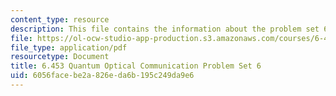 ```yaml
---
content_type: resource
description: This file contains the information about the problem set 6.
file: https://ol-ocw-studio-app-production.s3.amazonaws.com/courses/6-453-quantum-optical-communication-fall-2016/6056facebe2a826eda6b195c249da9e6_MIT6_453F16_ps6.pdf
file_type: application/pdf
resourcetype: Document
title: 6.453 Quantum Optical Communication Problem Set 6
uid: 6056face-be2a-826e-da6b-195c249da9e6
---
```

